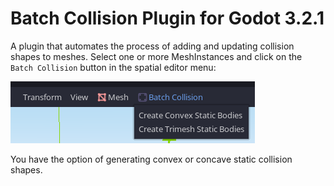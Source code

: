 # Batch Collision Plugin for Godot 3.2.1

A plugin that automates the process of adding and updating collision shapes to meshes.
Select one or more MeshInstances and click on the `Batch Collision` button in the spatial editor menu:

![test](menu_screenshot.png)

You have the option of generating convex or concave static collision shapes.
